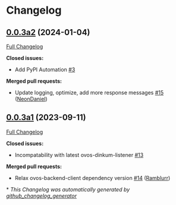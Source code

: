 # Changelog

## [0.0.3a2](https://github.com/OpenVoiceOS/ovos-PHAL-plugin-oauth/tree/0.0.3a2) (2024-01-04)

[Full Changelog](https://github.com/OpenVoiceOS/ovos-PHAL-plugin-oauth/compare/0.0.3a1...0.0.3a2)

**Closed issues:**

- Add PyPI Automation [\#3](https://github.com/OpenVoiceOS/ovos-PHAL-plugin-oauth/issues/3)

**Merged pull requests:**

- Update logging, optimize, add more response messages [\#15](https://github.com/OpenVoiceOS/ovos-PHAL-plugin-oauth/pull/15) ([NeonDaniel](https://github.com/NeonDaniel))

## [0.0.3a1](https://github.com/OpenVoiceOS/ovos-PHAL-plugin-oauth/tree/0.0.3a1) (2023-09-11)

[Full Changelog](https://github.com/OpenVoiceOS/ovos-PHAL-plugin-oauth/compare/0.0.2...0.0.3a1)

**Closed issues:**

-  Incompatability with latest ovos-dinkum-listener [\#13](https://github.com/OpenVoiceOS/ovos-PHAL-plugin-oauth/issues/13)

**Merged pull requests:**

- Relax ovos-backend-client dependency version [\#14](https://github.com/OpenVoiceOS/ovos-PHAL-plugin-oauth/pull/14) ([Ramblurr](https://github.com/Ramblurr))



\* *This Changelog was automatically generated by [github_changelog_generator](https://github.com/github-changelog-generator/github-changelog-generator)*
